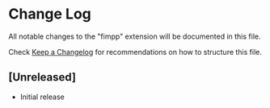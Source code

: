 # Change Log

All notable changes to the "fimpp" extension will be documented in this file.

Check [Keep a Changelog](http://keepachangelog.com/) for recommendations on how to structure this file.

## [Unreleased]

- Initial release